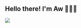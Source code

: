 <h2>Hello there! I'm Aw 👋🏃‍♂️</h2>
<a href="https://linkedin.com/in/ashe0047"><img src="https://img.shields.io/badge/LinkedIn-0077B5?style=for-the-badge&logo=linkedin&logoColor=white"></a>
<!---
ashe0047/ashe0047 is a ✨ special ✨ repository because its `README.md` (this file) appears on your GitHub profile.
You can click the Preview link to take a look at your changes.
--->
